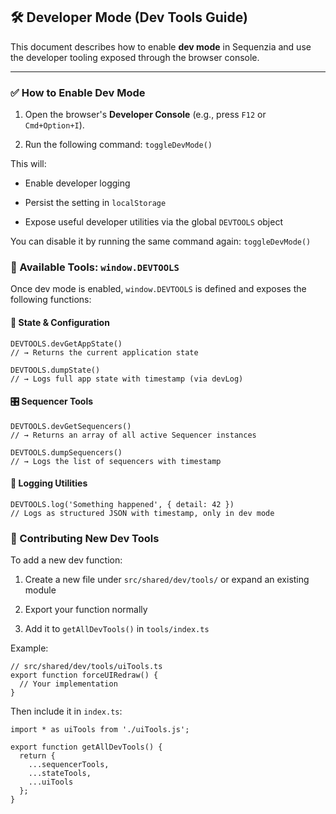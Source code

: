 ## 🛠️ Developer Mode (Dev Tools Guide)

This document describes how to enable **dev mode** in Sequenzia and use the developer tooling exposed through the browser console.

---

### ✅ How to Enable Dev Mode

1. Open the browser's **Developer Console** (e.g., press `F12` or `Cmd+Option+I`).
    
2. Run the following command: `toggleDevMode()`

This will:

- Enable developer logging
    
- Persist the setting in `localStorage`
    
- Expose useful developer utilities via the global `DEVTOOLS` object
    

You can disable it by running the same command again: `toggleDevMode()`

### 🧰 Available Tools: `window.DEVTOOLS`

Once dev mode is enabled, `window.DEVTOOLS` is defined and exposes the following functions:

#### 🔄 State & Configuration

```
DEVTOOLS.devGetAppState()
// → Returns the current application state

DEVTOOLS.dumpState()
// → Logs full app state with timestamp (via devLog)
```

#### 🎛️ Sequencer Tools

```
DEVTOOLS.devGetSequencers()
// → Returns an array of all active Sequencer instances

DEVTOOLS.dumpSequencers()
// → Logs the list of sequencers with timestamp
```

#### 📝 Logging Utilities

```
DEVTOOLS.log('Something happened', { detail: 42 })
// Logs as structured JSON with timestamp, only in dev mode
```

### 🧪 Contributing New Dev Tools

To add a new dev function:

1. Create a new file under `src/shared/dev/tools/` or expand an existing module
    
2. Export your function normally
    
3. Add it to `getAllDevTools()` in `tools/index.ts`

Example:
```
// src/shared/dev/tools/uiTools.ts
export function forceUIRedraw() {
  // Your implementation
}
```

Then include it in `index.ts`:
```
import * as uiTools from './uiTools.js';

export function getAllDevTools() {
  return {
    ...sequencerTools,
    ...stateTools,
    ...uiTools
  };
}
```
